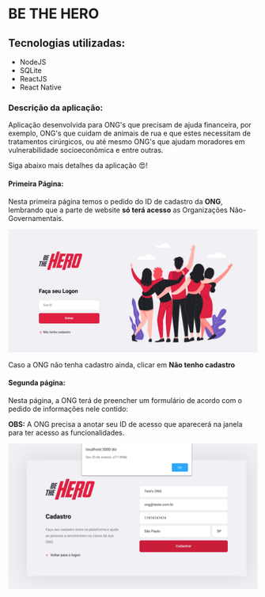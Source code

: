 # BE THE HERO


## Tecnologias utilizadas:

* NodeJS
* SQLite
* ReactJS
* React Native

### Descrição da aplicação: 

  Aplicação desenvolvida para ONG's que precisam de ajuda financeira, por exemplo, ONG's que cuidam de animais de rua e que estes necessitam de tratamentos cirúrgicos, ou até mesmo ONG's que ajudam moradores em vulnerabilidade socioeconômica e entre outras. 
  
  Siga abaixo mais detalhes da aplicação :heart_eyes:!
  
#### Primeira Página:
  Nesta primeira página temos o pedido do ID de cadastro da **ONG**, lembrando que a parte de website **só terá acesso** as Organizações Não-Governamentais.
  
  ![](images/logon.png)
  
Caso a ONG não tenha cadastro ainda, clicar em **Não tenho cadastro**

#### Segunda página: 

Nesta página, a ONG terá de preencher um formulário de acordo com o pedido de informações nele contido:

**OBS:** A ONG precisa a anotar seu ID de acesso que aparecerá na janela para ter acesso as funcionalidades.

![](images/register.png)
  
  
